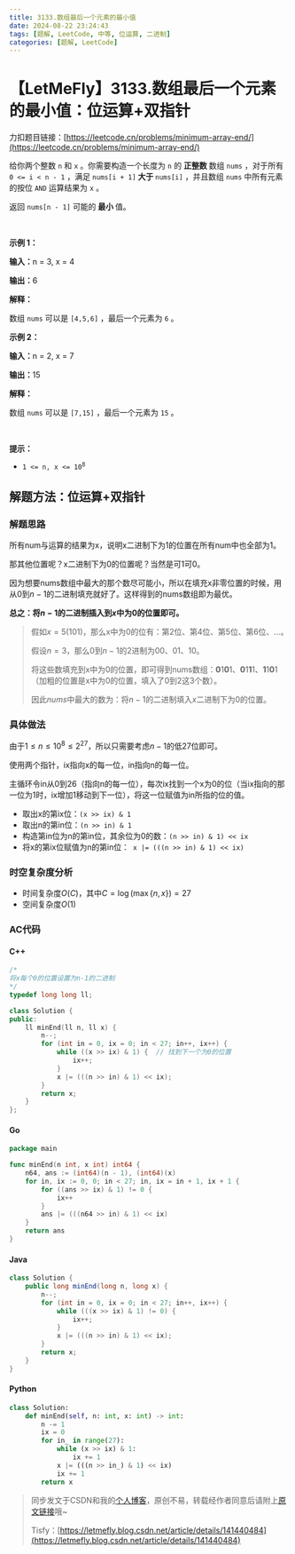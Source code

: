 ```yaml
---
title: 3133.数组最后一个元素的最小值
date: 2024-08-22 23:24:43
tags: [题解, LeetCode, 中等, 位运算, 二进制]
categories: [题解, LeetCode]
---
```


# 【LetMeFly】3133.数组最后一个元素的最小值：位运算+双指针

力扣题目链接：[https://leetcode.cn/problems/minimum-array-end/](https://leetcode.cn/problems/minimum-array-end/)

<p>给你两个整数 <code>n</code> 和 <code>x</code> 。你需要构造一个长度为 <code>n</code> 的 <strong>正整数 </strong>数组 <code>nums</code> ，对于所有 <code>0 &lt;= i &lt; n - 1</code> ，满足 <code>nums[i + 1]</code><strong> 大于 </strong><code>nums[i]</code> ，并且数组 <code>nums</code> 中所有元素的按位 <code>AND</code> 运算结果为 <code>x</code> 。</p>

<p>返回 <code>nums[n - 1]</code> 可能的<strong> 最小 </strong>值。</p>

<p>&nbsp;</p>

<p><strong class="example">示例 1：</strong></p>

<div class="example-block">
<p><strong>输入：</strong><span class="example-io">n = 3, x = 4</span></p>

<p><strong>输出：</strong><span class="example-io">6</span></p>

<p><strong>解释：</strong></p>

<p>数组 <code>nums</code> 可以是 <code>[4,5,6]</code> ，最后一个元素为 <code>6</code> 。</p>
</div>

<p><strong class="example">示例 2：</strong></p>

<div class="example-block">
<p><strong>输入：</strong><span class="example-io">n = 2, x = 7</span></p>

<p><strong>输出：</strong><span class="example-io">15</span></p>

<p><strong>解释：</strong></p>

<p>数组 <code>nums</code> 可以是 <code>[7,15]</code> ，最后一个元素为 <code>15</code> 。</p>
</div>

<p>&nbsp;</p>

<p><strong>提示：</strong></p>

<ul>
	<li><code>1 &lt;= n, x &lt;= 10<sup>8</sup></code></li>
</ul>


    
## 解题方法：位运算+双指针

### 解题思路

所有num与运算的结果为x，说明x二进制下为1的位置在所有num中也全部为1。

那其他位置呢？x二进制下为0的位置呢？当然是可1可0。

因为想要nums数组中最大的那个数尽可能小，所以在填充x非零位置的时候，用从0到$n-1$的二进制填充就好了。这样得到的nums数组即为最优。

**总之：将$n-1$的二进制插入到$x$中为0的位置即可。**

> 假如$x=5(101)$，那么x中为0的位有：第2位、第4位、第5位、第6位、...。
> 
> 假设$n=3$，那么$0$到$n-1$的2进制为$00$、$01$、$10$。
> 
> 将这些数填充到x中为0的位置，即可得到nums数组：**0**1**0**1、**0**1**1**1、**1**1**0**1（加粗的位置是x中为0的位置，填入了0到2这3个数）。
> 
> 因此$nums$中最大的数为：将$n-1$的二进制填入$x$二进制下为$0$的位置。

### 具体做法

由于$1\leq n\leq 10^8 \le 2^{27}$，所以只需要考虑$n-1$的低$27$位即可。

使用两个指针，ix指向x的每一位，in指向n的每一位。

主循环令in从0到26（指向n的每一位），每次ix找到一个x为0的位（当ix指向的那一位为1时，ix增加1移动到下一位），将这一位赋值为in所指的位的值。

+ 取出x的第ix位：```(x >> ix) & 1```
+ 取出n的第in位：```(n >> in) & 1```
+ 构造第in位为n的第in位，其余位为0的数：```(n >> in) & 1) << ix```
+ 将x的第ix位赋值为n的第in位：``` x |= (((n >> in) & 1) << ix)```

### 时空复杂度分析

+ 时间复杂度$O(C)$，其中$C=\log(\max\{n, x\})=27$
+ 空间复杂度$O(1)$

### AC代码

#### C++

```cpp
/*
将x每个0的位置设置为n-1的二进制
*/
typedef long long ll;

class Solution {
public:
    ll minEnd(ll n, ll x) {
        n--;
        for (int in = 0, ix = 0; in < 27; in++, ix++) {
            while ((x >> ix) & 1) {  // 找到下一个为0的位置
                ix++;
            }
            x |= (((n >> in) & 1) << ix);
        }
        return x;
    }
};
```

#### Go

```go
package main

func minEnd(n int, x int) int64 {
    n64, ans := (int64)(n - 1), (int64)(x)
    for in, ix := 0, 0; in < 27; in, ix = in + 1, ix + 1 {
        for ((ans >> ix) & 1) != 0 {
            ix++
        }
        ans |= (((n64 >> in) & 1) << ix)
    }
    return ans
}
```

#### Java

```java
class Solution {
    public long minEnd(long n, long x) {
        n--;
        for (int in = 0, ix = 0; in < 27; in++, ix++) {
            while (((x >> ix) & 1) != 0) {
                ix++;
            }
            x |= (((n >> in) & 1) << ix);
        }
        return x;
    }
}
```

#### Python

```python
class Solution:
    def minEnd(self, n: int, x: int) -> int:
        n -= 1
        ix = 0
        for in_ in range(27):
            while (x >> ix) & 1:
                ix += 1
            x |= (((n >> in_) & 1) << ix)
            ix += 1
        return x
```

> 同步发文于CSDN和我的[个人博客](https://blog.letmefly.xyz/)，原创不易，转载经作者同意后请附上[原文链接](https://blog.letmefly.xyz/2024/08/22/LeetCode%203133.%E6%95%B0%E7%BB%84%E6%9C%80%E5%90%8E%E4%B8%80%E4%B8%AA%E5%85%83%E7%B4%A0%E7%9A%84%E6%9C%80%E5%B0%8F%E5%80%BC/)哦~
>
> Tisfy：[https://letmefly.blog.csdn.net/article/details/141440484](https://letmefly.blog.csdn.net/article/details/141440484)
